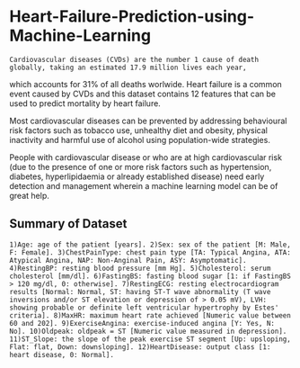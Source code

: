 # Heart-Failure-Prediction-using-Machine-Learning
    Cardiovascular diseases (CVDs) are the number 1 cause of death globally, taking an estimated 17.9 million lives each year, 
which accounts for 31% of all deaths worlwide.
Heart failure is a common event caused by CVDs and this dataset contains 12 features that can be used to predict mortality by heart failure.

Most cardiovascular diseases can be prevented by addressing behavioural risk factors such as tobacco use, unhealthy diet and obesity,
physical inactivity and harmful use of alcohol using population-wide strategies.

People with cardiovascular disease or who are at high cardiovascular risk (due to the presence of one or more risk factors such as hypertension,
diabetes, hyperlipidaemia or already established disease) need early detection and management wherein a machine learning model can be of great help.
## Summary of Dataset
    1)Age: age of the patient [years]. 2)Sex: sex of the patient [M: Male, F: Female]. 3)ChestPainType: chest pain type [TA: Typical Angina, ATA: Atypical Angina, NAP: Non-Anginal Pain, ASY: Asymptomatic]. 4)RestingBP: resting blood pressure [mm Hg]. 5)Cholesterol: serum cholesterol [mm/dl]. 6)FastingBS: fasting blood sugar [1: if FastingBS > 120 mg/dl, 0: otherwise]. 7)RestingECG: resting electrocardiogram results [Normal: Normal, ST: having ST-T wave abnormality (T wave inversions and/or ST elevation or depression of > 0.05 mV), LVH: showing probable or definite left ventricular hypertrophy by Estes' criteria]. 8)MaxHR: maximum heart rate achieved [Numeric value between 60 and 202]. 9)ExerciseAngina: exercise-induced angina [Y: Yes, N: No]. 10)Oldpeak: oldpeak = ST [Numeric value measured in depression]. 11)ST_Slope: the slope of the peak exercise ST segment [Up: upsloping, Flat: flat, Down: downsloping]. 12)HeartDisease: output class [1: heart disease, 0: Normal].
